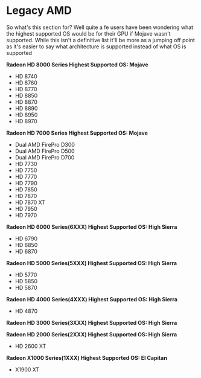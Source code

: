 # Legacy AMD

So what's this section for? Well quite a fe users have been wondering what the highest supported OS would be for their GPU if Mojave wasn't supported. While this isn't a definitive list it'll be more as a jumping off point as it's easier to say what architecture is supported instead of what OS is supported

**Radeon HD 8000 Series Highest Supported OS: Mojave**

* HD 8740
* HD 8760
* HD 8770
* HD 8850
* HD 8870
* HD 8890
* HD 8950
* HD 8970

**Radeon HD 7000 Series Highest Supported OS: Mojave**

* Dual AMD FirePro D300
* Dual AMD FirePro D500
* Dual AMD FirePro D700
* HD 7730
* HD 7750
* HD 7770
* HD 7790
* HD 7850
* HD 7870
* HD 7870 XT
* HD 7950
* HD 7970

**Radeon HD 6000 Series\(6XXX\) Highest Supported OS: High Sierra**

* HD 6790
* HD 6850
* HD 6870

**Radeon HD 5000 Series\(5XXX\) Highest Supported OS: High Sierra**

* HD 5770
* HD 5850
* HD 5870 

**Radeon HD 4000 Series\(4XXX\) Highest Supported OS: High Sierra**

* HD 4870

**Radeon HD 3000 Series\(3XXX\) Highest Supported OS: High Sierra**

**Radeon HD 2000 Series\(2XXX\) Highest Supported OS: High Sierra**

* HD 2600 XT

**Radeon X1000 Series\(1XXX\) Highest Supported OS: El Capitan**

* X1900 XT

